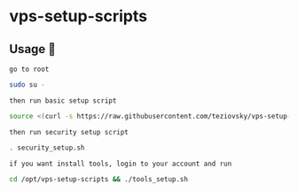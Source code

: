 # vps-setup-scripts

## Usage 🚀

`go to root`

```bash
sudo su -
```

`then run basic setup script`

```bash
source <(curl -s https://raw.githubusercontent.com/teziovsky/vps-setup-scripts/main/basic_setup.sh)
```

`then run security setup script`

```bash
. security_setup.sh
```

`if you want install tools, login to your account and run`

```bash
cd /opt/vps-setup-scripts && ./tools_setup.sh
```
